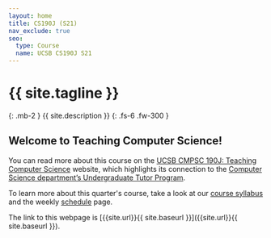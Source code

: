 ```yaml
---
layout: home
title: CS190J (S21)
nav_exclude: true
seo:
  type: Course
  name: UCSB CS190J S21
---
```


# {{ site.tagline }}
{: .mb-2 }
{{ site.description }}
{: .fs-6 .fw-300 }

<!--
{% if site.announcements %}
{{ site.announcements.last }}
[Announcements](announcements.md){: .btn .btn-outline .fs-3 }
{% endif %}
-->

## Welcome to Teaching Computer Science!

You can read more about this course on the [UCSB CMPSC 190J: Teaching Computer Science]({{site.url}}) website, which highlights its connection to the [Computer Science department’s Undergraduate Tutor Program](http://cs.ucsb.edu/education/undergrad/ut).

To learn more about this quarter's course, take a look at our [course syllabus](about.md) and the weekly [schedule](schedule.md) page.

The link to this webpage is [{{site.url}}{{ site.baseurl }}]({{site.url}}{{ site.baseurl }}).
